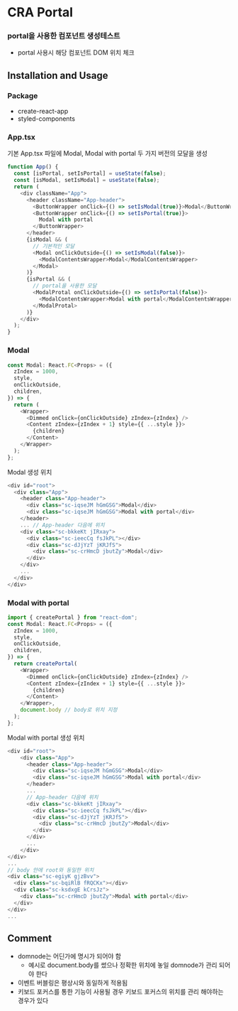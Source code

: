 # CRA Portal

### portal을 사용한 컴포넌트 생성테스트

- portal 사용시 해당 컴포넌트 DOM 위치 체크

## Installation and Usage

### Package

- create-react-app
- styled-components

### App.tsx

기본 App.tsx 파일에 Modal, Modal with portal 두 가지 버전의 모달을 생성

```ts
function App() {
  const [isPortal, setIsPortal] = useState(false);
  const [isModal, setIsModal] = useState(false);
  return (
    <div className="App">
      <header className="App-header">
        <ButtonWrapper onClick={() => setIsModal(true)}>Modal</ButtonWrapper>
        <ButtonWrapper onClick={() => setIsPortal(true)}>
          Modal with portal
        </ButtonWrapper>
      </header>
      {isModal && (
        // 기본적인 모달
        <Modal onClickOutside={() => setIsModal(false)}>
          <ModalContentsWrapper>Modal</ModalContentsWrapper>
        </Modal>
      )}
      {isPortal && (
        // portal을 사용한 모달
        <ModalProtal onClickOutside={() => setIsPortal(false)}>
          <ModalContentsWrapper>Modal with portal</ModalContentsWrapper>
        </ModalProtal>
      )}
    </div>
  );
}
```

### Modal

```ts
const Modal: React.FC<Props> = ({
  zIndex = 1000,
  style,
  onClickOutside,
  children,
}) => {
  return (
    <Wrapper>
      <Dimmed onClick={onClickOutside} zIndex={zIndex} />
      <Content zIndex={zIndex + 1} style={{ ...style }}>
        {children}
      </Content>
    </Wrapper>
  );
};
```

Modal 생성 위치

```ts
<div id="root">
  <div class="App">
    <header class="App-header">
      <div class="sc-iqseJM hGmGSG">Modal</div>
      <div class="sc-iqseJM hGmGSG">Modal with portal</div>
    </header>
    ... // App-header 다음에 위치
    <div class="sc-bkkeKt jIRxay">
      <div class="sc-ieecCq fsJkPL"></div>
      <div class="sc-dJjYzT jKRJfS">
        <div class="sc-crHmcD jbutZy">Modal</div>
      </div>
    </div>
    ...
  </div>
</div>
```

### Modal with portal

```ts
import { createPortal } from "react-dom";
const Modal: React.FC<Props> = ({
  zIndex = 1000,
  style,
  onClickOutside,
  children,
}) => {
  return createPortal(
    <Wrapper>
      <Dimmed onClick={onClickOutside} zIndex={zIndex} />
      <Content zIndex={zIndex + 1} style={{ ...style }}>
        {children}
      </Content>
    </Wrapper>,
    document.body // body로 위치 지정
  );
};
```

Modal with portal 생성 위치

```ts
<div id="root">
	<div class="App">
	  <header class="App-header">
	    <div class="sc-iqseJM hGmGSG">Modal</div>
	    <div class="sc-iqseJM hGmGSG">Modal with portal</div>
	  </header>
	  ...
	  // App-header 다음에 위치
	  <div class="sc-bkkeKt jIRxay">
	    <div class="sc-ieecCq fsJkPL"></div>
	    <div class="sc-dJjYzT jKRJfS">
	      <div class="sc-crHmcD jbutZy">Modal</div>
	    </div>
	  </div>
	  ...
	</div>
</div>
...
// body 안에 root와 동일한 위치
<div class="sc-egiyK gjzBvv">
  <div class="sc-bqiRlB fRQCKx"></div>
  <div class="sc-ksdxgE kCrsJz">
    <div class="sc-crHmcD jbutZy">Modal with portal</div>
  </div>
</div>
...

```

## Comment

- domnode는 어딘가에 명시가 되어야 함
  - 예시로 document.body를 썼으나 정확한 위치에 놓일 domnode가 관리 되어야 한다
- 이벤트 버블링은 평상시와 동일하게 적용됨
- 키보드 포커스를 통한 기능이 사용될 경우 키보드 포커스의 위치를 관리 해야하는 경우가 있다
